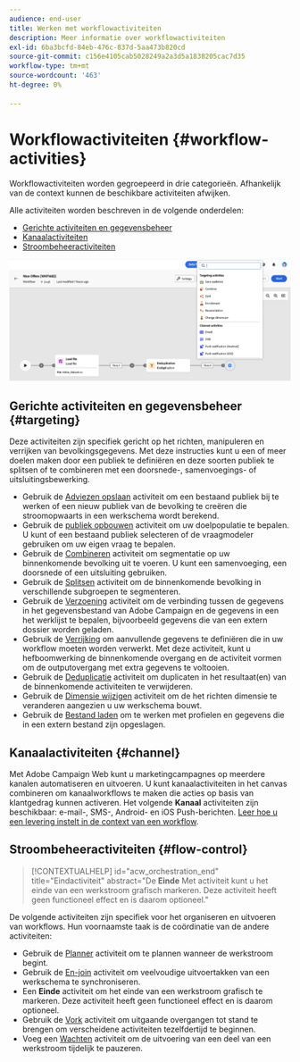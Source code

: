```yaml
---
audience: end-user
title: Werken met workflowactiviteiten
description: Meer informatie over workflowactiviteiten
exl-id: 6ba3bcfd-84eb-476c-837d-5aa473b820cd
source-git-commit: c156e4105cab5028249a2a3d5a1838205cac7d35
workflow-type: tm+mt
source-wordcount: '463'
ht-degree: 0%

---
```



# Workflowactiviteiten {#workflow-activities}

Workflowactiviteiten worden gegroepeerd in drie categorieën. Afhankelijk van de context kunnen de beschikbare activiteiten afwijken.

Alle activiteiten worden beschreven in de volgende onderdelen:

* [Gerichte activiteiten en gegevensbeheer](#targeting)
* [Kanaalactiviteiten](#channel)
* [Stroombeheeractiviteiten](#flow-control)

![](../assets/workflow-activities.png)

## Gerichte activiteiten en gegevensbeheer {#targeting}

Deze activiteiten zijn specifiek gericht op het richten, manipuleren en verrijken van bevolkingsgegevens. Met deze instructies kunt u een of meer doelen maken door een publiek te definiëren en deze soorten publiek te splitsen of te combineren met een doorsnede-, samenvoegings- of uitsluitingsbewerking.

* Gebruik de [Adviezen opslaan](save-audience.md) activiteit om een bestaand publiek bij te werken of een nieuw publiek van de bevolking te creëren die stroomopwaarts in een werkschema wordt berekend.
* Gebruik de [publiek opbouwen](build-audience.md) activiteit om uw doelpopulatie te bepalen. U kunt of een bestaand publiek selecteren of de vraagmodeler gebruiken om uw eigen vraag te bepalen.
* Gebruik de [Combineren](combine.md) activiteit om segmentatie op uw binnenkomende bevolking uit te voeren. U kunt een samenvoeging, een doorsnede of een uitsluiting gebruiken.
* Gebruik de [Splitsen](split.md) activiteit om de binnenkomende bevolking in verschillende subgroepen te segmenteren.
* Gebruik de [Verzoening](reconciliation.md) activiteit om de verbinding tussen de gegevens in het gegevensbestand van Adobe Campaign en de gegevens in een het werklijst te bepalen, bijvoorbeeld gegevens die van een extern dossier worden geladen.
* Gebruik de [Verrijking](enrichment.md) om aanvullende gegevens te definiëren die in uw workflow moeten worden verwerkt. Met deze activiteit, kunt u hefboomwerking de binnenkomende overgang en de activiteit vormen om de outputovergang met extra gegevens te voltooien.
* Gebruik de [Deduplicatie](deduplication.md) activiteit om duplicaten in het resultaat(en) van de binnenkomende activiteiten te verwijderen.
* Gebruik de [Dimensie wijzigen](change-dimension.md) activiteit om de het richten dimensie te veranderen aangezien u uw werkschema bouwt.
* Gebruik de [Bestand laden](load-file.md) om te werken met profielen en gegevens die in een extern bestand zijn opgeslagen.

## Kanaalactiviteiten {#channel}

Met Adobe Campaign Web kunt u marketingcampagnes op meerdere kanalen automatiseren en uitvoeren. U kunt kanaalactiviteiten in het canvas combineren om kanaalworkflows te maken die acties op basis van klantgedrag kunnen activeren. Het volgende **Kanaal** activiteiten zijn beschikbaar: e-mail-, SMS-, Android- en iOS Push-berichten. [Leer hoe u een levering instelt in de context van een workflow](channels.md).

## Stroombeheeractiviteiten {#flow-control}

>[!CONTEXTUALHELP]
>id="acw_orchestration_end"
>title="Eindactiviteit"
>abstract="De **Einde** Met activiteit kunt u het einde van een werkstroom grafisch markeren. Deze activiteit heeft geen functioneel effect en is daarom optioneel."

De volgende activiteiten zijn specifiek voor het organiseren en uitvoeren van workflows. Hun voornaamste taak is de coördinatie van de andere activiteiten:

* Gebruik de [Planner](scheduler.md) activiteit om te plannen wanneer de werkstroom begint.
* Gebruik de [En-join](and-join.md) activiteit om veelvoudige uitvoertakken van een werkschema te synchroniseren.
* Een **Einde** activiteit om het einde van een werkstroom grafisch te markeren. Deze activiteit heeft geen functioneel effect en is daarom optioneel.
* Gebruik de [Vork](fork.md) activiteit om uitgaande overgangen tot stand te brengen om verscheidene activiteiten tezelfdertijd te beginnen.
* Voeg een [Wachten](wait.md) activiteit om de uitvoering van een deel van een werkstroom tijdelijk te pauzeren.

<!--
## Data management activities {#data-management}

overview: what they're used for
which use case you can perform with them

list available activites + short description + ref to section
-->

